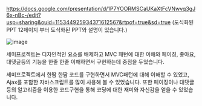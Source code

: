 https://docs.google.com/presentation/d/1P7YOORMSCaUKaXtFcVNwvq3gJ6x-nBc-/edit?usp=sharing&ouid=115344925934371612567&rtpof=true&sd=true  (도식화된 PPT 12페이지 부터 도식화된 PPT와 설명이 있습니다.)

![image](https://github.com/BaekUiHeon/kh_semiproject/assets/135290607/82634fa5-74ae-4d28-a61a-baaac1217ed0)



세미프로젝트는 디자인적인 요소를 배제하고
MVC 패턴에 대한 이해와 페이징, 좋아요, 대댓글등의 기능을 한줄 한줄 이해하면서 구현하는데 중점을 두었습니다.

세미프로젝트에서 한땀 한땀 코드를 구현하면서 MVC패턴에 대해 이해할 수 있었고, 
Ajax를 포함한 자바스크립트를 많이 사용해 볼 수 있었습니다.
또한 페이징이나 대댓글등의 알고리즘을 이용한 코드구현을 통해 
코딩에 대한 재미와 자신감을 얻을 수 있었습니다.
